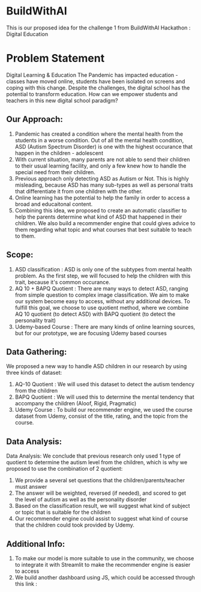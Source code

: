 # BuildWithAI
This is our proposed idea for the challenge 1 from BuildWithAI Hackathon : Digital Education

# Problem Statement
Digital Learning & Education
The Pandemic has impacted education - classes have moved online, students have been isolated on screens and coping with this change. Despite the challenges, the digital school has the potential to transform education. How can we empower students and teachers in this new digital school paradigm?

## Our Approach:
1. Pandemic has created a condition where the mental health from the students in a worse condition. Out of all the mental health condition, ASD (Autism Spectrum Disorder) is one with the highest occurance that happen in the children - adolescent
2. With current situation, many parents are not able to send their children to their usual learning facility, and only a few knew how to handle the special need from their children.
3. Previous approach only detecting ASD as Autism or Not. This is highly misleading, because ASD has many sub-types as well as personal traits that differentiate it from one children with the other.
4. Online learning has the potential to help the family in order to access a broad and educaitonal content.
5. Combining this idea, we proposed to create an automatic classifier to help the parents determine what kind of ASD that happened in their children. We also build a recommender engine that could gives advice to them regarding what topic and what courses that best suitable to teach to them.

## Scope:
1. ASD classification : ASD is only one of the subtypes from mental health problem. As the first step, we will focused to help the children with this trait, because it's common occurance.
2. AQ 10 + BAPQ Quotient : There are many ways to detect ASD, ranging from simple question to complex image classification. We aim to make our system become easy to access, without any additional devices. To fulfill this goal, we choose to use quotient method, where we combine AQ 10 quotient (to detect ASD) with BAPQ quotient (to detect the personality trait)
3. Udemy-based Course : There are many kinds of online learning sources, but for our prototype, we are focusing Udemy based courses

## Data Gathering:
We proposed a new way to handle ASD children in our research by using three kinds of dataset:
1. AQ-10 Quotient : We will used this dataset to detect the autism tendency from the children
2. BAPQ Quotient : We will used this to determine the mental tendency that accompany the children (Aloof, Rigid, Pragmatic)
3. Udemy Course : To build our recommender engine, we used the course dataset from Udemy, consist of the title, rating, and the topic from the course.

## Data Analysis:
Data Analysis:
We conclude that previous research only used 1 type of quotient to determine the autism level from the children, which is why we proposed to use the
combination of 2 quotient:

1. We provide a several set questions that the children/parents/teacher must answer
2. The answer will be weighted, reversed (if needed), and scored to get the level of autism as well as the personality disorder
3. Based on the classification result, we will suggest what kind of subject or topic that is suitable for the children
4. Our recommender engine could assist to suggest what kind of course that the children could took provided by Udemy.

## Additional Info:
1. To make our model is more suitable to use in the community, we choose to integrate it with Streamlit to make the recommender engine is easier to access
2. We build another dashboard using JS, which could be accessed through this link : 
